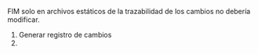 FIM solo en archivos estáticos de la trazabilidad de los cambios no debería modificar.
1. Generar registro de cambios
1.  